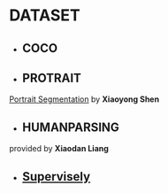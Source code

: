 # DATASET

- ## COCO


- ## PROTRAIT 

[Portrait Segmentation](http://xiaoyongshen.me/webpage_portrait/index.html) by **Xiaoyong Shen**

- ## HUMANPARSING
provided by **Xiaodan Liang**

- ## [Supervisely](https://supervise.ly/)

